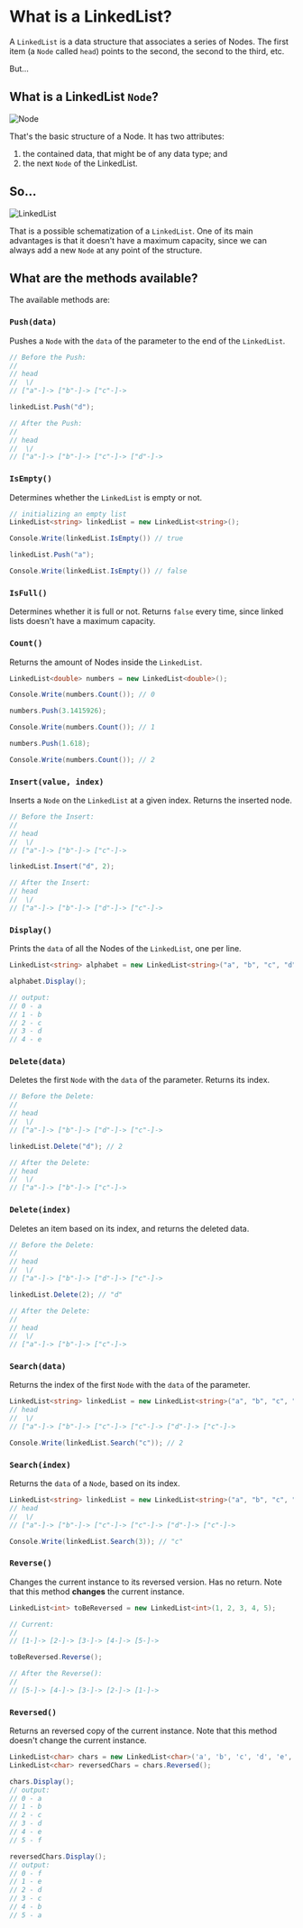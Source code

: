 # What is a LinkedList?

A `LinkedList` is a data structure that associates a series of Nodes. The first item (a `Node` called `head`) points to the second, the second to the third, etc.

But...

## What is a LinkedList `Node`?

![Node](https://user-images.githubusercontent.com/76710601/150411711-0fb5014e-3d37-4d4b-b44d-0ae15c4f5a8e.png)

That's the basic structure of a Node. It has two attributes:

1. the contained data, that might be of any data type; and
2. the next `Node` of the LinkedList.

## So...

![LinkedList](https://user-images.githubusercontent.com/76710601/150413342-773c9d9d-b662-4307-b686-71b8992fde75.png)

That is a possible schematization of a `LinkedList`. One of its main advantages is that it doesn't have a maximum capacity, since we can always add a new `Node` at any point of the structure.

## What are the methods available?
The available methods are:

### `Push(data)`
Pushes a `Node` with the `data` of the parameter to the end of the `LinkedList`.

```C#
// Before the Push:
// 
// head
//  \/
// ["a"-]-> ["b"-]-> ["c"-]->

linkedList.Push("d");

// After the Push:
// 
// head
//  \/
// ["a"-]-> ["b"-]-> ["c"-]-> ["d"-]->
```

### `IsEmpty()`
Determines whether the `LinkedList` is empty or not.

```C#
// initializing an empty list
LinkedList<string> linkedList = new LinkedList<string>();

Console.Write(linkedList.IsEmpty()) // true

linkedList.Push("a");

Console.Write(linkedList.IsEmpty()) // false
```

### `IsFull()`
Determines whether it is full or not. Returns `false` every time, since linked lists doesn't have a maximum capacity.

### `Count()`
Returns the amount of Nodes inside the `LinkedList`.

```C#
LinkedList<double> numbers = new LinkedList<double>();

Console.Write(numbers.Count()); // 0

numbers.Push(3.1415926);

Console.Write(numbers.Count()); // 1

numbers.Push(1.618);

Console.Write(numbers.Count()); // 2
```

### `Insert(value, index)`
Inserts a `Node` on the `LinkedList` at a given index. Returns the inserted node.

```c#
// Before the Insert:
// 
// head
//  \/
// ["a"-]-> ["b"-]-> ["c"-]->

linkedList.Insert("d", 2);

// After the Insert:
// head
//  \/
// ["a"-]-> ["b"-]-> ["d"-]-> ["c"-]->
```

### `Display()`
Prints the `data` of all the Nodes of the `LinkedList`, one per line.

```C#
LinkedList<string> alphabet = new LinkedList<string>("a", "b", "c", "d", "e");

alphabet.Display();

// output:
// 0 - a
// 1 - b
// 2 - c
// 3 - d
// 4 - e
```

### `Delete(data)`
Deletes the first `Node` with the `data` of the parameter. Returns its index.

```C#
// Before the Delete:
// 
// head
//  \/
// ["a"-]-> ["b"-]-> ["d"-]-> ["c"-]->

linkedList.Delete("d"); // 2

// After the Delete:
// head
//  \/
// ["a"-]-> ["b"-]-> ["c"-]->
```

### `Delete(index)`
Deletes an item based on its index, and returns the deleted data.

```C#
// Before the Delete:
// 
// head
//  \/
// ["a"-]-> ["b"-]-> ["d"-]-> ["c"-]->

linkedList.Delete(2); // "d"

// After the Delete:
// 
// head
//  \/
// ["a"-]-> ["b"-]-> ["c"-]->
```

### `Search(data)`
Returns the index of the first `Node` with the `data` of the parameter.

```C#
LinkedList<string> linkedList = new LinkedList<string>("a", "b", "c", "c", "d", "c");
// head
//  \/
// ["a"-]-> ["b"-]-> ["c"-]-> ["c"-]-> ["d"-]-> ["c"-]->

Console.Write(linkedList.Search("c")); // 2
```

### `Search(index)`
Returns the `data` of a `Node`, based on its index.

```C#
LinkedList<string> linkedList = new LinkedList<string>("a", "b", "c", "c", "d", "c");
// head
//  \/
// ["a"-]-> ["b"-]-> ["c"-]-> ["c"-]-> ["d"-]-> ["c"-]->

Console.Write(linkedList.Search(3)); // "c"
```

### `Reverse()`
Changes the current instance to its reversed version. Has no return.
Note that this method **changes** the current instance.

```C#
LinkedList<int> toBeReversed = new LinkedList<int>(1, 2, 3, 4, 5);

// Current:
// 
// [1-]-> [2-]-> [3-]-> [4-]-> [5-]->

toBeReversed.Reverse();

// After the Reverse():
// 
// [5-]-> [4-]-> [3-]-> [2-]-> [1-]->
```

### `Reversed()`
Returns an reversed copy of the current instance.
Note that this method doesn't change the current instance.

```C#
LinkedList<char> chars = new LinkedList<char>('a', 'b', 'c', 'd', 'e', 'f');
LinkedList<char> reversedChars = chars.Reversed();

chars.Display();
// output:
// 0 - a
// 1 - b
// 2 - c
// 3 - d
// 4 - e
// 5 - f

reversedChars.Display();
// output:
// 0 - f
// 1 - e
// 2 - d
// 3 - c
// 4 - b
// 5 - a
```